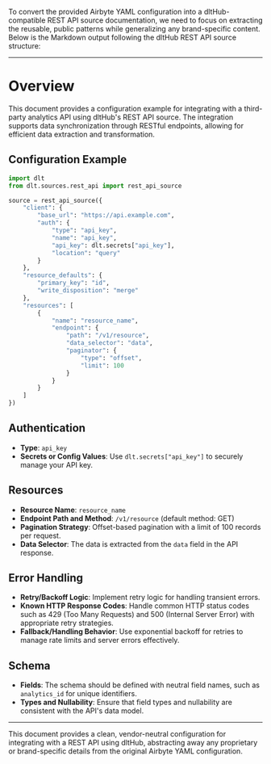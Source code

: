 To convert the provided Airbyte YAML configuration into a dltHub-compatible REST API source documentation, we need to focus on extracting the reusable, public patterns while generalizing any brand-specific content. Below is the Markdown output following the dltHub REST API source structure:

---

# Overview

This document provides a configuration example for integrating with a third-party analytics API using dltHub's REST API source. The integration supports data synchronization through RESTful endpoints, allowing for efficient data extraction and transformation.

## Configuration Example

```python
import dlt
from dlt.sources.rest_api import rest_api_source

source = rest_api_source({
    "client": {
        "base_url": "https://api.example.com",
        "auth": {
            "type": "api_key",
            "name": "api_key",
            "api_key": dlt.secrets["api_key"],
            "location": "query"
        }
    },
    "resource_defaults": {
        "primary_key": "id",
        "write_disposition": "merge"
    },
    "resources": [
        {
            "name": "resource_name",
            "endpoint": {
                "path": "/v1/resource",
                "data_selector": "data",
                "paginator": {
                    "type": "offset",
                    "limit": 100
                }
            }
        }
    ]
})
```

## Authentication

- **Type**: `api_key`
- **Secrets or Config Values**: Use `dlt.secrets["api_key"]` to securely manage your API key.

## Resources

- **Resource Name**: `resource_name`
- **Endpoint Path and Method**: `/v1/resource` (default method: GET)
- **Pagination Strategy**: Offset-based pagination with a limit of 100 records per request.
- **Data Selector**: The data is extracted from the `data` field in the API response.

## Error Handling

- **Retry/Backoff Logic**: Implement retry logic for handling transient errors.
- **Known HTTP Response Codes**: Handle common HTTP status codes such as 429 (Too Many Requests) and 500 (Internal Server Error) with appropriate retry strategies.
- **Fallback/Handling Behavior**: Use exponential backoff for retries to manage rate limits and server errors effectively.

## Schema

- **Fields**: The schema should be defined with neutral field names, such as `analytics_id` for unique identifiers.
- **Types and Nullability**: Ensure that field types and nullability are consistent with the API's data model.

---

This document provides a clean, vendor-neutral configuration for integrating with a REST API using dltHub, abstracting away any proprietary or brand-specific details from the original Airbyte YAML configuration.